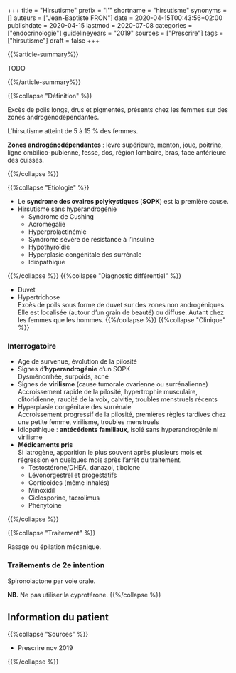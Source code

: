+++
title = "Hirsutisme"
prefix = "l'"
shortname = "hirsutisme"
synonyms = []
auteurs = ["Jean-Baptiste FRON"]
date = 2020-04-15T00:43:56+02:00
publishdate = 2020-04-15
lastmod = 2020-07-08
categories = ["endocrinologie"]
guidelineyears = "2019"
sources = ["Prescrire"]
tags = ["hirsutisme"]
draft = false
+++

{{%article-summary%}}

TODO

{{%/article-summary%}}

{{%collapse "Définition" %}}

Excès de poils longs, drus et pigmentés, présents chez les femmes sur des zones androgénodépendantes.

L'hirsutisme atteint de 5 à 15 % des femmes.

**Zones androgénodépendantes** : lèvre supérieure, menton, joue, poitrine, ligne ombilico-pubienne, fesse, dos, région lombaire, bras, face antérieure des cuisses.

{{%/collapse %}}

{{%collapse "Étiologie" %}}

- Le **syndrome des ovaires polykystiques** (**SOPK**) est la première cause.
- Hirsutisme sans hyperandrogénie
  - Syndrome de Cushing
  - Acromégalie
  - Hyperprolactinémie
  - Syndrome sévère de résistance à l’insuline
  - Hypothyroïdie
  - Hyperplasie congénitale des surrénale
  - Idiopathique

{{%/collapse %}}
{{%collapse "Diagnostic différentiel" %}}

- Duvet
- Hypertrichose  
Excès de poils sous forme de duvet sur des zones non androgéniques. Elle est localisée (autour d’un grain de beauté) ou diffuse. Autant chez les femmes que les hommes.
{{%/collapse %}}
{{%collapse "Clinique" %}}

### Interrogatoire

- Age de survenue, évolution de la pilosité
- Signes d’**hyperandrogénie** d’un SOPK  
Dysménorrhée, surpoids, acné
- Signes de **virilisme** (cause tumorale ovarienne ou surrénalienne)  
Accroissement rapide de la pilosité, hypertrophie musculaire, clitoridienne, raucité de la voix, calvitie, troubles menstruels récents
- Hyperplasie congénitale des surrénale  
Accroissement progressif de la pilosité, premières règles tardives chez une petite femme, virilisme, troubles menstruels
- Idiopathique : **antécédents familiaux**, isolé sans hyperandrogénie ni virilisme
- **Médicaments pris**  
Si iatrogène, apparition le plus souvent après plusieurs mois et régression en quelques mois après l’arrêt du traitement.
  - Testostérone/DHEA, danazol, tibolone
  - Lévonorgestrel et progestatifs
  - Corticoides (même inhalés)
  - Minoxidil
  - Ciclosporine, tacrolimus
  - Phénytoine

{{%/collapse %}}

{{%collapse "Traitement" %}}

Rasage ou épilation mécanique.

### Traitements de 2e intention

Spironolactone par voie orale.

**NB.** Ne pas utiliser la cyprotérone.
{{%/collapse %}}

## Information du patient

{{%collapse "Sources" %}}

- Prescrire nov 2019

{{%/collapse %}}
